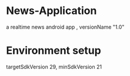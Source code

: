 # News-Application
a realtime news android app , versionName "1.0"

# Environment setup
targetSdkVersion 29, minSdkVersion 21
